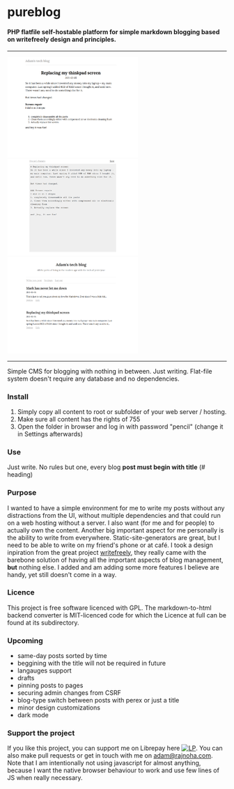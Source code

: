 # pureblog
#### PHP flatfile self-hostable platform for simple markdown blogging based on writefreely design and principles.
___
<img width="300" src="pretty/showcase0.png"><img width="300" src="pretty/showcase1.png"><img width="300" src="pretty/showcase2.png">
___
Simple CMS for blogging with nothing in between. Just writing.
Flat-file system doesn't require any database and no dependencies.

### Install
1. Simply copy all content to root or subfolder of your web server / hosting.
2. Make sure all content has the rights of 755
3. Open the folder in browser and log in with password "pencil" (change it in Settings afterwards)

### Use
Just write. No rules but one, every blog __post must begin with title__ (# heading)

### Purpose
I wanted to have a simple environment for me to write my posts without any distractions from the UI, without multiple dependencies and that could run on a web hosting without a server.
I also want (for me and for people) to actually own the content. Another big important aspect for me personally is the ability to write from everywhere. Static-site-generators are great, but I need to be able to write on my friend's phone or at café. I took a design inpiration from the great project [writefreely](https://github.com/writeas/writefreely), they really came with the barebone solution of having all the important aspects of blog management, __but__ nothing else. I added and am adding some more features I believe are handy, yet still doesn't come in a way.

### Licence
This project is free software licenced with GPL. The markdown-to-html backend converter is MIT-licenced code for which the Licence at full can be found at its subdirectory.

### Upcoming
 - same-day posts sorted by time
 - beggining with the title will not be required in future
 - langauges support
 - drafts
 - pinning posts to pages
 - securing admin changes from CSRF
 - blog-type switch between posts with perex or just a title
 - minor design customizations
 - dark mode
 
### Support the project
If you like this project, you can support me on Librepay here [![LP](https://liberapay.com/assets/widgets/donate.svg)](https://liberapay.com/arajnoha/donate). You can also make pull requests or get in touch with me on adam@rajnoha.com.
Note that I am intentionally not using javascript for almost anything, because I want the native browser behaviour to work and use few lines of JS when really necessary.
